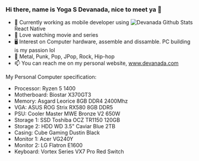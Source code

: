 ### Hi there, name is Yoga S Devanada, nice to meet ya 👋

<img align="right" src="https://github-readme-stats.vercel.app/api?username=devanada&title_color=ffffff&text_color=777&show_icons=true&icon_color=ffffff&hide_border=true&theme=dark" alt="Devanada Github Stats">

- 🔭 Currently working as mobile developer using React Native
- 🎥 Love watching movie and series
- 🖥️ Interest on Computer hardware, assemble and dissamble. PC building is my passion lol
- 🎵 Metal, Punk, Pop, JPop, Rock, Hip-hop
- 📫 You can reach me on my personal website, www.devanada.com

My Personal Computer specification:
- Processor: Ryzen 5 1400
- Motherboard: Biostar X370GT3
- Memory: Asgard Leorice 8GB DDR4 2400Mhz
- VGA: ASUS ROG Strix RX580 8GB DDR5
- PSU: Cooler Master MWE Bronze V2 650W
- Storage 1: SSD Toshiba OCZ TR1150 120GB
- Storage 2: HDD WD 3.5" Caviar Blue 2TB
- Casing: Cube Gaming Dustin Black
- Monitor 1: Acer VG240Y
- Monitor 2: LG Flatron E1600
- Keyboard: Vortex Series VX7 Pro Red Switch

<!--
**devanada/devanada** is a ✨ _special_ ✨ repository because its `README.md` (this file) appears on your GitHub profile.

Here are some ideas to get you started:

- 🔭 I’m currently working on ...
- 🌱 I’m currently learning ...
- 👯 I’m looking to collaborate on ...
- 🤔 I’m looking for help with ...
- 💬 Ask me about ...
- 📫 How to reach me: ...
- 😄 Pronouns: ...
- ⚡ Fun fact: ...
-->
